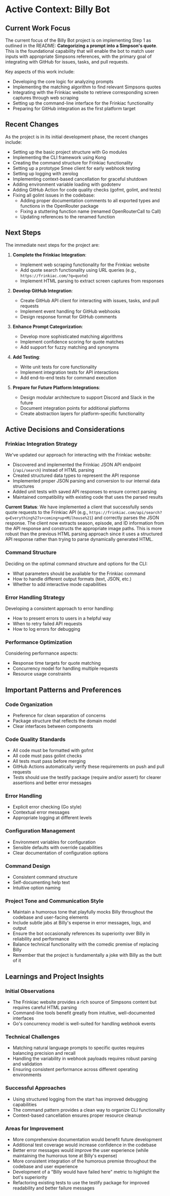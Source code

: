 # Active Context: Billy Bot

## Current Work Focus

The current focus of the Billy Bot project is on implementing Step 1 as outlined in the README: **Categorizing a prompt into a Simpson's quote**. This is the foundational capability that will enable the bot to match user inputs with appropriate Simpsons references, with the primary goal of integrating with GitHub for issues, tasks, and pull requests.

Key aspects of this work include:
- Developing the core logic for analyzing prompts
- Implementing the matching algorithm to find relevant Simpsons quotes
- Integrating with the Frinkiac website to retrieve corresponding screen captures through web scraping
- Setting up the command-line interface for the Frinkiac functionality
- Preparing for GitHub integration as the first platform target

## Recent Changes

As the project is in its initial development phase, the recent changes include:
- Setting up the basic project structure with Go modules
- Implementing the CLI framework using Kong
- Creating the command structure for Frinkiac functionality
- Setting up a prototype Smee client for early webhook testing
- Setting up logging with zerolog
- Implementing context-based cancellation for graceful shutdown
- Adding environment variable loading with godotenv
- Adding GitHub Action for code quality checks (gofmt, golint, and tests)
- Fixing all golint issues in the codebase:
  - Adding proper documentation comments to all exported types and functions in the OpenRouter package
  - Fixing a stuttering function name (renamed OpenRouterCall to Call)
  - Updating references to the renamed function

## Next Steps

The immediate next steps for the project are:

1. **Complete the Frinkiac Integration**:
   - Implement web scraping functionality for the Frinkiac website
   - Add quote search functionality using URL queries (e.g., `https://frinkiac.com/?q=quote`)
   - Implement HTML parsing to extract screen captures from responses

2. **Develop GitHub Integration**:
   - Create GitHub API client for interacting with issues, tasks, and pull requests
   - Implement event handling for GitHub webhooks
   - Design response format for GitHub comments

3. **Enhance Prompt Categorization**:
   - Develop more sophisticated matching algorithms
   - Implement confidence scoring for quote matches
   - Add support for fuzzy matching and synonyms

4. **Add Testing**:
   - Write unit tests for core functionality
   - Implement integration tests for API interactions
   - Add end-to-end tests for command execution

5. **Prepare for Future Platform Integrations**:
   - Design modular architecture to support Discord and Slack in the future
   - Document integration points for additional platforms
   - Create abstraction layers for platform-specific functionality

## Active Decisions and Considerations

### Frinkiac Integration Strategy
We've updated our approach for interacting with the Frinkiac website:
- Discovered and implemented the Frinkiac JSON API endpoint (`/api/search`) instead of HTML parsing
- Created structured data types to represent the API response
- Implemented proper JSON parsing and conversion to our internal data structures
- Added unit tests with saved API responses to ensure correct parsing
- Maintained compatibility with existing code that uses the parsed results

**Current Status**: We have implemented a client that successfully sends quote requests to the Frinkiac API (e.g., `https://frinkiac.com/api/search?q=Everything%27s+coming+up+Milhouse%21`) and correctly parses the JSON response. The client now extracts season, episode, and ID information from the API response and constructs the appropriate image paths. This is more robust than the previous HTML parsing approach since it uses a structured API response rather than trying to parse dynamically generated HTML.

### Command Structure
Deciding on the optimal command structure and options for the CLI:
- What parameters should be available for the Frinkiac command
- How to handle different output formats (text, JSON, etc.)
- Whether to add interactive mode capabilities

### Error Handling Strategy
Developing a consistent approach to error handling:
- How to present errors to users in a helpful way
- When to retry failed API requests
- How to log errors for debugging

### Performance Optimization
Considering performance aspects:
- Response time targets for quote matching
- Concurrency model for handling multiple requests
- Resource usage constraints

## Important Patterns and Preferences

### Code Organization
- Preference for clean separation of concerns
- Package structure that reflects the domain model
- Clear interfaces between components

### Code Quality Standards
- All code must be formatted with gofmt
- All code must pass golint checks
- All tests must pass before merging
- GitHub Actions automatically verify these requirements on push and pull requests
- Tests should use the testify package (require and/or assert) for clearer assertions and better error messages

### Error Handling
- Explicit error checking (Go style)
- Contextual error messages
- Appropriate logging at different levels

### Configuration Management
- Environment variables for configuration
- Sensible defaults with override capabilities
- Clear documentation of configuration options

### Command Design
- Consistent command structure
- Self-documenting help text
- Intuitive option naming

### Project Tone and Communication Style
- Maintain a humorous tone that playfully mocks Billy throughout the codebase and user-facing elements
- Include subtle jabs at Billy's expense in error messages, logs, and output
- Ensure the bot occasionally references its superiority over Billy in reliability and performance
- Balance technical functionality with the comedic premise of replacing Billy
- Remember that the project is fundamentally a joke with Billy as the butt of it

## Learnings and Project Insights

### Initial Observations
- The Frinkiac website provides a rich source of Simpsons content but requires careful HTML parsing
- Command-line tools benefit greatly from intuitive, well-documented interfaces
- Go's concurrency model is well-suited for handling webhook events

### Technical Challenges
- Matching natural language prompts to specific quotes requires balancing precision and recall
- Handling the variability in webhook payloads requires robust parsing and validation
- Ensuring consistent performance across different operating environments

### Successful Approaches
- Using structured logging from the start has improved debugging capabilities
- The command pattern provides a clean way to organize CLI functionality
- Context-based cancellation ensures proper resource cleanup

### Areas for Improvement
- More comprehensive documentation would benefit future development
- Additional test coverage would increase confidence in the codebase
- Better error messages would improve the user experience (while maintaining the humorous tone at Billy's expense)
- More consistent integration of the humorous premise throughout the codebase and user experience
- Development of a "Billy would have failed here" metric to highlight the bot's superiority
- Refactoring existing tests to use the testify package for improved readability and better failure messages
